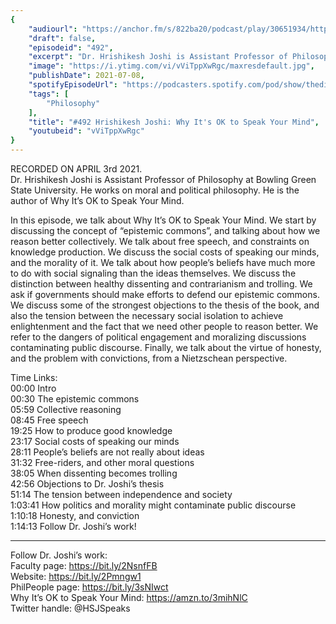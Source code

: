 ```yaml
---
{
	"audiourl": "https://anchor.fm/s/822ba20/podcast/play/30651934/https%3A%2F%2Fd3ctxlq1ktw2nl.cloudfront.net%2Fstaging%2F2021-3-3%2F25d351a0-d1eb-07ea-ee63-e01c6977d4d1.m4a",
	"draft": false,
	"episodeid": "492",
	"excerpt": "Dr. Hrishikesh Joshi is Assistant Professor of Philosophy at Bowling Green State University. He works on moral and political philosophy. He is the author of Why It’s OK to Speak Your Mind.",
	"image": "https://i.ytimg.com/vi/vViTppXwRgc/maxresdefault.jpg",
	"publishDate": 2021-07-08,
	"spotifyEpisodeUrl": "https://podcasters.spotify.com/pod/show/thedissenter/episodes/492-Hrishikesh-Joshi-Why-Its-OK-to-Speak-Your-Mind-eu5u2u",
	"tags": [
		"Philosophy"
	],
	"title": "#492 Hrishikesh Joshi: Why It's OK to Speak Your Mind",
	"youtubeid": "vViTppXwRgc"
}
---
```

RECORDED ON APRIL 3rd 2021.  
Dr. Hrishikesh Joshi is Assistant Professor of Philosophy at Bowling Green State University. He works on moral and political philosophy. He is the author of Why It’s OK to Speak Your Mind.

In this episode, we talk about Why It’s OK to Speak Your Mind.  We start by discussing the concept of “epistemic commons”, and talking about how we reason better collectively. We talk about free speech, and constraints on knowledge production. We discuss the social costs of speaking our minds, and the morality of it. We talk about how people’s beliefs have much more to do with social signaling than the ideas themselves. We discuss the distinction between healthy dissenting and contrarianism and trolling. We ask if governments should make efforts to defend our epistemic commons. We discuss some of the strongest objections to the thesis of the book, and also the tension between the necessary social isolation to achieve enlightenment and the fact that we need other people to reason better. We refer to the dangers of political engagement and moralizing discussions contaminating public discourse. Finally, we talk about the virtue of honesty, and the problem with convictions, from a Nietzschean perspective.

Time Links:  
<time>00:00</time> Intro  
<time>00:30</time> The epistemic commons  
<time>05:59</time> Collective reasoning  
<time>08:45</time> Free speech  
<time>19:25</time> How to produce good knowledge  
<time>23:17</time> Social costs of speaking our minds  
<time>28:11</time> People’s beliefs are not really about ideas  
<time>31:32</time> Free-riders, and other moral questions  
<time>38:05</time> When dissenting becomes trolling  
<time>42:56</time> Objections to Dr. Joshi’s thesis   
<time>51:14</time> The tension between independence and society  
<time>1:03:41</time> How politics and morality might contaminate public discourse  
<time>1:10:18</time> Honesty, and conviction  
<time>1:14:13</time> Follow Dr. Joshi’s work!

---

Follow Dr. Joshi’s work:  
Faculty page: https://bit.ly/2NsnfFB  
Website: https://bit.ly/2Pmngw1  
PhilPeople page: https://bit.ly/3sNIwct  
Why It’s OK to Speak Your Mind: https://amzn.to/3mihNlC  
Twitter handle: @HSJSpeaks

